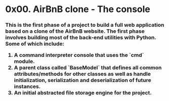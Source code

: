 <h1>0x00. AirBnB clone - The console</h1>

<h3>This is the first phase of a project to build a full web application based on a clone of the AirBnB website.
The first phase involves building most of the back-end utilities with Python. Some of which include:
<ol>
<li>A command interpreter console that uses the `cmd` module.</li>
<li>A parent class called `BaseModel` that defines all common attributes/methods for other classes as well as handle initialization, serialization and deserialization of future instances.</li>
<li>An initial abstracted file storage engine for the project.</li>
</h3>
